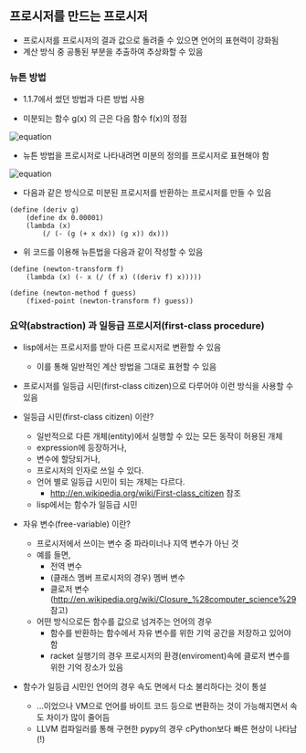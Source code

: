 ## 프로시저를 만드는 프로시저

  * 프로시저를 프로시저의 결과 값으로 돌려줄 수 있으면 언어의 표현력이 강화됨
  * 계산 방식 중 공통된 부분을 추출하여 추상화할 수 있음

### 뉴튼 방법

  * 1.1.7에서 썼던 방법과 다른 방법 사용

  * 미분되는 함수 g(x) 의 근은 다음 함수 f(x)의 정점

![equation](http://latex.codecogs.com/gif.download?f%28x%29%20%3D%20x%20-%20%5Cfrac%7Bg%28x%29%7D%7B%7Bg%28x%29%7D%27%7D)

  * 뉴튼 방법을 프로시저로 나타내려면 미분의 정의를 프로시저로 표현해야 함

![equation](http://latex.codecogs.com/gif.download?%7Bg%28x%29%7D%27%20%3D%20%5Cfrac%7Bg%28x+dx%29-g%28x%29%29%7D%7Bdx%7D)

  * 다음과 같은 방식으로 미분된 프로시저를 반환하는 프로시저를 만들 수 있음
```racket
(define (deriv g)
    (define dx 0.00001)
    (lambda (x)
        (/ (- (g (+ x dx)) (g x)) dx)))
```

  * 위 코드를 이용해 뉴튼법을 다음과 같이 작성할 수 있음
```racket
(define (newton-transform f)
    (lambda (x) (- x (/ (f x) ((deriv f) x)))))

(define (newton-method f guess)
    (fixed-point (newton-transform f) guess))
```

### 요약(abstraction) 과 일등급 프로시저(first-class procedure)

  * lisp에서는 프로시저를 받아 다른 프로시저로 변환할 수 있음
    * 이를 통해 일반적인 계산 방법을 그대로 표현할 수 있음

  * 프로시저를 일등급 시민(first-class citizen)으로 다루어야 이런 방식을 사용할 수 있음

  * 일등급 시민(first-class citizen) 이란?
    * 일반적으로 다른 개체(entity)에서 실행할 수 있는 모든 동작이 허용된 개체
    * expression에 등장하거나,
    * 변수에 할당되거나,
    * 프로시저의 인자로 쓰일 수 있다.
    * 언어 별로 일등급 시민이 되는 개체는 다르다.
      * http://en.wikipedia.org/wiki/First-class_citizen 참조
    * lisp에서는 함수가 일등급 시민

  * 자유 변수(free-variable) 이란?
    * 프로시저에서 쓰이는 변수 중 파라미너나 지역 변수가 아닌 것
    * 예를 들면,
      * 전역 변수
      * (클래스 멤버 프로시저의 경우) 멤버 변수
      * 클로저 변수 (http://en.wikipedia.org/wiki/Closure_%28computer_science%29 참고)
    * 어떤 방식으로든 함수를 값으로 넘겨주는 언어의 경우
      * 함수를 반환하는 함수에서 자유 변수를 위한 기억 공간을 저장하고 있어야 함
      * racket 실행기의 경우 프로시저의 환경(enviroment)속에 클로저 변수를 위한 기억 장소가 있음

  * 함수가 일등급 시민인 언어의 경우 속도 면에서 다소 불리하다는 것이 통설
    * ...이었으나 VM으로 언어를 바이트 코드 등으로 변환하는 것이 가능해지면서 속도 차이가 많이 줄어듬
    * LLVM 컴파일러를 통해 구현한 pypy의 경우 cPython보다 빠른 현상이 나타남(!)

